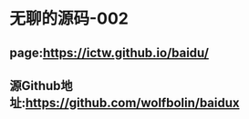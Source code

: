 # 无聊的源码-002
## page:https://ictw.github.io/baidu/    
##       源Github地址:https://github.com/wolfbolin/baidux
##
